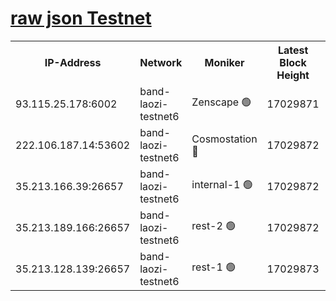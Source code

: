 
[raw json Testnet](https://rpc-check.bandt.stavr.tech/bandt/rpcbandt_result.json)
=

<table><tr><th>IP-Address</th><th>Network</th><th>Moniker</th><th>Latest Block Height</th><th>Earliest Block Height</th><th>Catching Up</th><th>Tx Index</th><th>Voting Power</th><th>Scan Time</th></tr><tr><td>93.115.25.178:6002</td><td>band-laozi-testnet6</td><td>Zenscape 🟢</td><td>17029871</td><td>12460001</td><td>False</td><td>on</td><td>0</td><td>2024-03-22T10:34:56.662084919UTC</td></tr><tr><td>222.106.187.14:53602</td><td>band-laozi-testnet6</td><td>Cosmostation 🔴</td><td>17029872</td><td>16668001</td><td>False</td><td>on</td><td>2203686</td><td>2024-03-22T10:34:58.020963262UTC</td></tr><tr><td>35.213.166.39:26657</td><td>band-laozi-testnet6</td><td>internal-1 🟢</td><td>17029872</td><td>16929872</td><td>False</td><td>on</td><td>0</td><td>2024-03-22T10:34:58.875128759UTC</td></tr><tr><td>35.213.189.166:26657</td><td>band-laozi-testnet6</td><td>rest-2 🟢</td><td>17029872</td><td>16929872</td><td>False</td><td>on</td><td>0</td><td>2024-03-22T10:34:59.738719348UTC</td></tr><tr><td>35.213.128.139:26657</td><td>band-laozi-testnet6</td><td>rest-1 🟢</td><td>17029873</td><td>16929873</td><td>False</td><td>on</td><td>0</td><td>2024-03-22T10:35:00.600323839UTC</td></tr></table>
